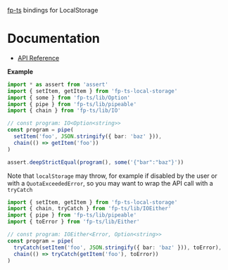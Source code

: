 [fp-ts](https://github.com/gcanti/fp-ts) bindings for LocalStorage

# Documentation

- [API Reference](https://gcanti.github.io/fp-ts-local-storage)

**Example**

```ts
import * as assert from 'assert'
import { setItem, getItem } from 'fp-ts-local-storage'
import { some } from 'fp-ts/lib/Option'
import { pipe } from 'fp-ts/lib/pipeable'
import { chain } from 'fp-ts/lib/IO'

// const program: IO<Option<string>>
const program = pipe(
  setItem('foo', JSON.stringify({ bar: 'baz' })),
  chain(() => getItem('foo'))
)

assert.deepStrictEqual(program(), some('{"bar":"baz"}'))
```

Note that `localStorage` may throw, for example if disabled by the user or with a `QuotaExceededError`, so you may want to wrap the API call with a `tryCatch`

```ts
import { setItem, getItem } from 'fp-ts-local-storage'
import { chain, tryCatch } from 'fp-ts/lib/IOEither'
import { pipe } from 'fp-ts/lib/pipeable'
import { toError } from 'fp-ts/lib/Either'

// const program: IOEither<Error, Option<string>>
const program = pipe(
  tryCatch(setItem('foo', JSON.stringify({ bar: 'baz' })), toError),
  chain(() => tryCatch(getItem('foo'), toError))
)
```
